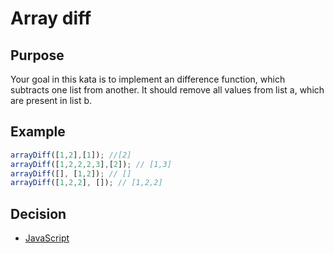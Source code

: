 # Array diff

## Purpose
Your goal in this kata is to implement an difference function, which subtracts one list from another.
It should remove all values from list a, which are present in list b.

## Example
```javascript
arrayDiff([1,2],[1]); //[2]
arrayDiff([1,2,2,2,3],[2]); // [1,3]
arrayDiff([], [1,2]); // []
arrayDiff([1,2,2], []); // [1,2,2]
```

## Decision
- [JavaScript](javascript.md)
